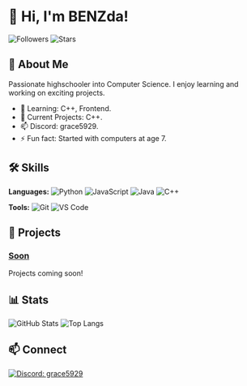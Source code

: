 # 👋 Hi, I'm BENZda!

![Followers](https://img.shields.io/github/followers/BENZda?label=Follow&style=social) ![Stars](https://img.shields.io/github/stars/BENZda?label=Stars&style=social)

## 🚀 About Me
Passionate highschooler into Computer Science. I enjoy learning and working on exciting projects.

- 🌱 Learning: C++, Frontend.
- 🔭 Current Projects: C++.
- 📫 Discord: grace5929.
- ⚡ Fun fact: Started with computers at age 7.

## 🛠️ Skills

**Languages:** ![Python](https://img.shields.io/badge/-Python-000?&logo=Python) ![JavaScript](https://img.shields.io/badge/-JavaScript-000?&logo=JavaScript) ![Java](https://img.shields.io/badge/-Java-000?&logo=Java) ![C++](https://img.shields.io/badge/-C++-000?&logo=C++)

**Tools:** ![Git](https://img.shields.io/badge/-Git-000?&logo=Git) ![VS Code](https://img.shields.io/badge/-VS%20Code-000?&logo=Visual-Studio-Code)

## 📂 Projects

### [Soon](https://github.com/BENZda)
Projects coming soon!

## 📊 Stats

![GitHub Stats](https://github-readme-stats.vercel.app/api?username=BENZda&show_icons=true&hide_border=true&theme=radical)
![Top Langs](https://github-readme-stats.vercel.app/api/top-langs/?username=BENZda&hide=TeX&layout=compact&theme=radical)

## 📫 Connect

[![Discord: grace5929](https://img.shields.io/badge/Discord-7289DA?style=for-the-badge&logo=discord&logoColor=white)](https://discord.com/users/709570295165485108)
